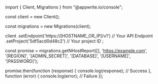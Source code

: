 import { Client, Migrations } from "@appwrite.io/console";

const client = new Client();

const migrations = new Migrations(client);

client
    .setEndpoint('https://[HOSTNAME_OR_IP]/v1') // Your API Endpoint
    .setProject('5df5acd0d48c2') // Your project ID
;

const promise = migrations.getNHostReport([], 'https://example.com', '[REGION]', '[ADMIN_SECRET]', '[DATABASE]', '[USERNAME]', '[PASSWORD]');

promise.then(function (response) {
    console.log(response); // Success
}, function (error) {
    console.log(error); // Failure
});